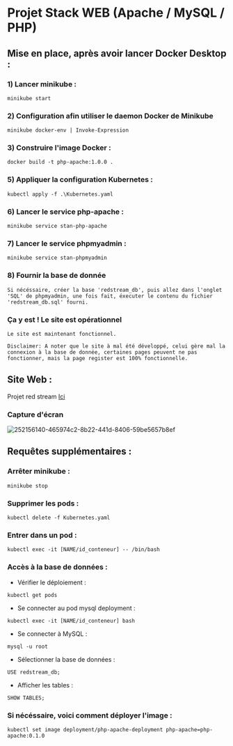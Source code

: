 # Projet Stack WEB (Apache / MySQL / PHP)


## Mise en place, après avoir lancer Docker Desktop :

### 1) Lancer minikube :
```
minikube start
```

### 2) Configuration afin utiliser le daemon Docker de Minikube
```
minikube docker-env | Invoke-Expression
```

### 3) Construire l'image Docker :
```
docker build -t php-apache:1.0.0 .
```

### 5) Appliquer la configuration Kubernetes :
```
kubectl apply -f .\Kubernetes.yaml
```

### 6) Lancer le service php-apache :
```
minikube service stan-php-apache
```

### 7) Lancer le service phpmyadmin :
```
minikube service stan-phpmyadmin
```

### 8) Fournir la base de donnée
```
Si nécéssaire, créer la base 'redstream_db', puis allez dans l'onglet 'SQL' de phpmyadmin, une fois fait, éxecuter le contenu du fichier 'redstream_db.sql' fourni.
```

### Ça y est ! Le site est opérationnel
```
Le site est maintenant fonctionnel.

Disclaimer: A noter que le site à mal été développé, celui gère mal la connexion à la base de donnée, certaines pages peuvent ne pas fonctionner, mais la page register est 100% fonctionnelle.
```

## Site Web : 

Projet red stream [Ici](https://github.com/WH1T3-E4GL3/project-red-stream)

### Capture d'écran
![252156140-465974c2-8b22-441d-8406-59be5657b8ef](https://github.com/WH1T3-E4GL3/project-red-stream/assets/118425907/58b9be48-7769-4a20-a920-f331b296aab9)



## Requêtes supplémentaires :

### Arrêter minikube :
```
minikube stop
```

### Supprimer les pods : 
```
kubectl delete -f Kubernetes.yaml
```

### Entrer dans un pod :
```
kubectl exec -it [NAME/id_conteneur] -- /bin/bash
```

### Accès à la base de données :
- Vérifier le déploiement : 
```
kubectl get pods
```

- Se connecter au pod mysql deployment :
```
kubectl exec -it [NAME/id_conteneur] bash
```

- Se connecter à MySQL :
```
mysql -u root
```

- Sélectionner la base de données :
```
USE redstream_db;
```

- Afficher les tables :
```
SHOW TABLES;
```

### Si nécéssaire, voici comment déployer l'image : 
```
kubectl set image deployment/php-apache-deployment php-apache=php-apache:0.1.0
```

